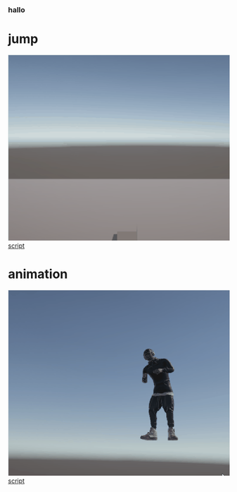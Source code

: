 ### hallo

# jump
![](torani/gift.gif)
[script](Assets/jump.cs)

# animation 
![](torani/tur2.gif)
[script](Assets/animator.cs)


